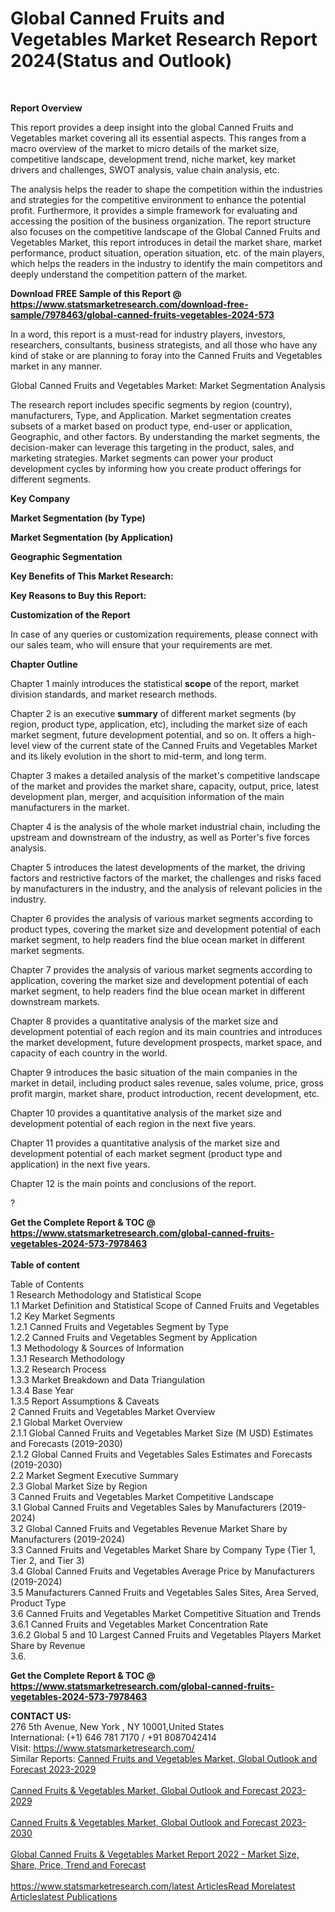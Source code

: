 <h1>Global Canned Fruits and Vegetables Market Research Report 2024(Status and Outlook)</h1><br/><p><strong>Report Overview</strong></p><p>This report provides a deep insight into the global Canned Fruits and Vegetables market covering all its essential aspects. This ranges from a macro overview of the market to micro details of the market size, competitive landscape, development trend, niche market, key market drivers and challenges, SWOT analysis, value chain analysis, etc.</p><p>The analysis helps the reader to shape the competition within the industries and strategies for the competitive environment to enhance the potential profit. Furthermore, it provides a simple framework for evaluating and accessing the position of the business organization. The report structure also focuses on the competitive landscape of the Global Canned Fruits and Vegetables Market, this report introduces in detail the market share, market performance, product situation, operation situation, etc. of the main players, which helps the readers in the industry to identify the main competitors and deeply understand the competition pattern of the market.</p><p><strong>Download FREE Sample of this Report @ <a href="https://www.statsmarketresearch.com/download-free-sample/7978463/global-canned-fruits-vegetables-2024-573">https://www.statsmarketresearch.com/download-free-sample/7978463/global-canned-fruits-vegetables-2024-573</a></strong></p><p>In a word, this report is a must-read for industry players, investors, researchers, consultants, business strategists, and all those who have any kind of stake or are planning to foray into the Canned Fruits and Vegetables market in any manner.</p><p>Global Canned Fruits and Vegetables Market: Market Segmentation Analysis</p><p>The research report includes specific segments by region (country), manufacturers, Type, and Application. Market segmentation creates subsets of a market based on product type, end-user or application, Geographic, and other factors. By understanding the market segments, the decision-maker can leverage this targeting in the product, sales, and marketing strategies. Market segments can power your product development cycles by informing how you create product offerings for different segments.</p><p><strong>Key Company</strong></p><p><strong>Market Segmentation (by Type)</strong></p><p><strong>Market Segmentation (<strong>by Application</strong>)</strong></p><p><strong>Geographic Segmentation</strong></p><p><strong>Key Benefits of This Market Research:</strong></p><p><strong>Key <strong>Reasons to Buy</strong> this Report:</strong></p><p><strong>Customization of the Report</strong></p><p>In case of any queries or customization requirements, please connect with our sales team, who will ensure that your requirements are met.</p><p><strong>Chapter Outline</strong></p><p>Chapter 1 mainly introduces the statistical <strong>scope</strong> of the report, market division standards, and market research methods.</p><p>Chapter 2 is an executive <strong>summary</strong> of different market segments (by region, product type, application, etc), including the market size of each market segment, future development potential, and so on. It offers a high-level view of the current state of the Canned Fruits and Vegetables Market and its likely evolution in the short to mid-term, and long term.</p><p>Chapter 3 makes a detailed analysis of the market's competitive landscape of the market and provides the market share, capacity, output, price, latest development plan, merger, and acquisition information of the main manufacturers in the market.</p><p>Chapter 4 is the analysis of the whole market industrial chain, including the upstream and downstream of the industry, as well as Porter's five forces analysis.</p><p>Chapter 5 introduces the latest developments of the market, the driving factors and restrictive factors of the market, the challenges and risks faced by manufacturers in the industry, and the analysis of relevant policies in the industry.</p><p>Chapter 6 provides the analysis of various market segments according to product types, covering the market size and development potential of each market segment, to help readers find the blue ocean market in different market segments.</p><p>Chapter 7 provides the analysis of various market segments according to application, covering the market size and development potential of each market segment, to help readers find the blue ocean market in different downstream markets.</p><p>Chapter 8 provides a quantitative analysis of the market size and development potential of each region and its main countries and introduces the market development, future development prospects, market space, and capacity of each country in the world.</p><p>Chapter 9 introduces the basic situation of the main companies in the market in detail, including product sales revenue, sales volume, price, gross profit margin, market share, product introduction, recent development, etc.</p><p>Chapter 10 provides a quantitative analysis of the market size and development potential of each region in the next five years.</p><p>Chapter 11 provides a quantitative analysis of the market size and development potential of each market segment (product type and application) in the next five years.</p><p>Chapter 12 is the main points and conclusions of the report.</p><p>? </p><div><b>Get the Complete Report & TOC @ <a href="https://www.statsmarketresearch.com/global-canned-fruits-vegetables-2024-573-7978463">https://www.statsmarketresearch.com/global-canned-fruits-vegetables-2024-573-7978463</a></b></div><br><b>Table of content</b><p>Table of Contents<br />1 Research Methodology and Statistical Scope<br />1.1 Market Definition and Statistical Scope of Canned Fruits and Vegetables<br />1.2 Key Market Segments<br />1.2.1 Canned Fruits and Vegetables Segment by Type<br />1.2.2 Canned Fruits and Vegetables Segment by Application<br />1.3 Methodology & Sources of Information<br />1.3.1 Research Methodology<br />1.3.2 Research Process<br />1.3.3 Market Breakdown and Data Triangulation<br />1.3.4 Base Year<br />1.3.5 Report Assumptions & Caveats<br />2 Canned Fruits and Vegetables Market Overview<br />2.1 Global Market Overview<br />2.1.1 Global Canned Fruits and Vegetables Market Size (M USD) Estimates and Forecasts (2019-2030)<br />2.1.2 Global Canned Fruits and Vegetables Sales Estimates and Forecasts (2019-2030)<br />2.2 Market Segment Executive Summary<br />2.3 Global Market Size by Region<br />3 Canned Fruits and Vegetables Market Competitive Landscape<br />3.1 Global Canned Fruits and Vegetables Sales by Manufacturers (2019-2024)<br />3.2 Global Canned Fruits and Vegetables Revenue Market Share by Manufacturers (2019-2024)<br />3.3 Canned Fruits and Vegetables Market Share by Company Type (Tier 1, Tier 2, and Tier 3)<br />3.4 Global Canned Fruits and Vegetables Average Price by Manufacturers (2019-2024)<br />3.5 Manufacturers Canned Fruits and Vegetables Sales Sites, Area Served, Product Type<br />3.6 Canned Fruits and Vegetables Market Competitive Situation and Trends<br />3.6.1 Canned Fruits and Vegetables Market Concentration Rate<br />3.6.2 Global 5 and 10 Largest Canned Fruits and Vegetables Players Market Share by Revenue<br />3.6.<br><div><b>Get the Complete Report & TOC @ <a href="https://www.statsmarketresearch.com/global-canned-fruits-vegetables-2024-573-7978463">https://www.statsmarketresearch.com/global-canned-fruits-vegetables-2024-573-7978463</a></b></div></p> <b>CONTACT US:</b><br>276 5th Avenue, New York , NY 10001,United States<br>International: (+1) 646 781 7170 / +91 8087042414<br>Visit: <a href="https://www.statsmarketresearch.com/">https://www.statsmarketresearch.com/</a><br>Similar Reports: <a href="https://www.statsmarketresearch.com/global-canned-fruits-vegetables-2024-573-7978463">Canned Fruits and Vegetables Market, Global Outlook and Forecast 2023-2029</a><br/><br/><a href="https://www.statsmarketresearch.com/global-canned-fruits-vegetables-2024-573-7978463">Canned Fruits & Vegetables Market, Global Outlook and Forecast 2023-2029</a><br/><br/><a href="https://www.statsmarketresearch.com/global-canned-fruits-vegetables-2024-573-7978463">Canned Fruits & Vegetables Market, Global Outlook and Forecast 2023-2030</a><br/><br/><a href="https://www.statsmarketresearch.com/global-canned-fruits-vegetables-2024-573-7978463">Global Canned Fruits & Vegetables Market Report 2022 - Market Size, Share, Price, Trend and Forecast</a><br/><br/><a href="https://gyeongbokgung.com">https://www.statsmarketresearch.com/</a><a href="https://hallyeomaritime.com">latest Articles</a><a href="https://jingwansa.com">Read More</a><a href=https://nguoiviet.jp/">latest Articles</a><a href="https://www.intelmarketresearch.com/">latest Publications</a>